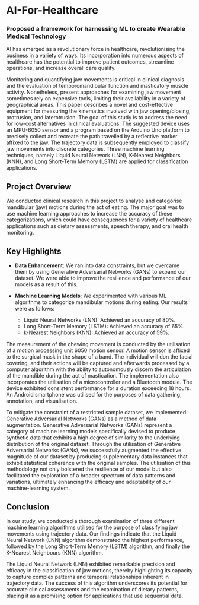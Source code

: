# AI-For-Healthcare
### Proposed a framework for harnessing ML to create Wearable Medical Technology

AI has emerged as a revolutionary force in healthcare, revolutionising the business in a variety of ways. Its incorporation into numerous aspects of healthcare has the potential to improve patient outcomes, streamline operations, and increase overall care quality.

Monitoring and quantifying jaw movements is critical in clinical diagnosis and the evaluation of temporomandibular function and masticatory muscle activity. Nonetheless, present approaches for examining jaw movement sometimes rely on expensive tools, limiting their availability in a variety of geographical areas. This paper describes a novel and cost-effective equipment for measuring the kinematics involved with jaw opening/closing, protrusion, and laterotrusion. The goal of this study is to address the need for low-cost alternatives in clinical evaluations. The suggested device uses an MPU-6050 sensor and a program based on the Arduino Uno platform to precisely collect and recreate the path travelled by a reflective marker affixed to the jaw. The trajectory data is subsequently employed to classify jaw movements into discrete categories. Three machine learning techniques, namely Liquid Neural Network (LNN), K-Nearest Neighbors (KNN), and Long Short-Term Memory (LSTM) are applied for classification applications.



## Project Overview

We conducted clinical research in this project to analyse and categorise mandibular (jaw) motions during the act of eating. The major goal was to use machine learning approaches to increase the accuracy of these categorizations, which could have consequences for a variety of healthcare applications such as dietary assessments, speech therapy, and oral health monitoring.


## Key Highlights

- **Data Enhancement**: We ran into data constraints, but we overcame them by using Generative Adversarial Networks (GANs) to expand our dataset. We were able to improve the resilience and performance of our models as a result of this.

- **Machine Learning Models**: We experimented with various ML algorithms to categorize mandibular motions during eating. Our results were as follows:
    - Liquid Neural Networks (LNN): Achieved an accuracy of 80%.
    - Long Short-Term Memory (LSTM): Achieved an accuracy of 65%.
    - k-Nearest Neighbors (KNN): Achieved an accuracy of 59%.
 
      
The measurement of the chewing movement is conducted by the utilisation of a motion processing unit 6050 motion sensor. A motion sensor is affixed to the surgical mask in the shape of a band. The individual will don the facial covering, and their actions will be captured and afterwards processed by a computer algorithm with the ability to autonomously discern the articulation of the mandible during the act of mastication. The implementation also incorporates the utilisation of a microcontroller and a Bluetooth module. The device exhibited consistent performance for a duration exceeding 18 hours. An Android smartphone was utilised for the purposes of data gathering, annotation, and visualisation.


To mitigate the constraint of a restricted sample dataset, we implemented Generative Adversarial Networks (GANs) as a method of data augmentation. Generative Adversarial
Networks (GANs) represent a category of machine learning models specifically devised to produce synthetic data that exhibits a high degree of similarity to the underlying distribution of the original dataset. Through the utilisation of Generative Adversarial Networks (GANs), we successfully augmented the effective magnitude of our dataset by producing supplementary data instances that exhibit statistical coherence with the original samples. The utilisation of this methodology not only bolstered the resilience of our model but also facilitated the exploration of a broader spectrum of data patterns and variations, ultimately enhancing the efficacy and adaptability of our machine-learning system.

## Conclusion
In our study, we conducted a thorough examination of three different machine learning algorithms utilised for the purpose of classifying jaw movements using trajectory data. Our findings indicate that the Liquid Neural Network (LNN) algorithm demonstrated the highest performance, followed by the Long Short-Term Memory (LSTM) algorithm, and finally the K-Nearest Neighbours (KNN) algorithm.

The Liquid Neural Network (LNN) exhibited remarkable precision and efficacy in the classification of jaw motions, thereby highlighting its capacity to capture complex patterns and temporal relationships inherent in trajectory data. The success of this algorithm underscores its potential for accurate clinical assessments and the examination of dietary patterns, placing it as a promising option for applications that use sequential data.
